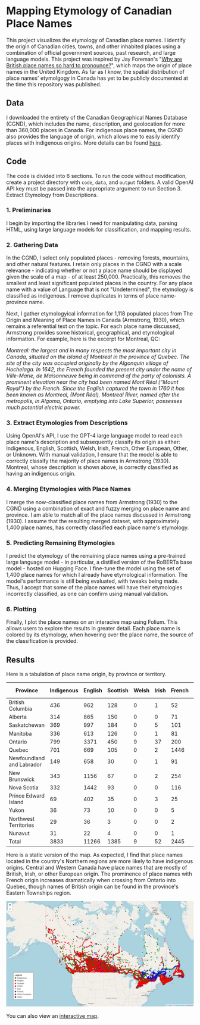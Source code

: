 # Mapping Etymology of Canadian Place Names
This project visualizes the etymology of Canadian place names. I identify the origin of Canadian cities, towns, and other inhabited places using a combination of official government sources, past research, and large language models. This project was inspired by Jay Foreman's "[Why are British place names so hard to pronounce?](https://www.youtube.com/watch?app=desktop&v=uYNzqgU7na4)", which maps the origin of place names in the United Kingdom. As far as I know, the spatial distribution of place names' etymolgogy in Canada has yet to be publicly documented at the time this repository was published. 

## Data
I downloaded the entirety of the Canadian Geographical Names Database (CGND), which includes the name, description, and geolocation for more than 360,000 places in Canada. For indigenous place names, the CGND also provides the language of origin, which allows me to easily identify places with indigenous origins. More details can be found [here](https://natural-resources.canada.ca/earth-sciences/geography/geographical-names-board-canada/about-canadian-geographical-names-database/9180). 

## Code
The code is divided into 6 sections. To run the code without modification, create a project directory with `code`, `data`, and `output` folders. A valid OpenAI API key must be passed into the appropriate argument to run Section 3. Extract Etymology from Descriptions.

### 1. Preliminaries
I begin by importing the libraries I need for manipulating data, parsing HTML, using large language models for classification, and mapping results.

### 2. Gathering Data
In the CGND, I select only populated places - removing forests, mountains, and other natural features. I retain only places in the CGND with a scale relevance - indicating whether or not a place name should be displayed given the scale of a map - of at least 250,000. Practically, this removes the smallest and least significant populated places in the country. For any place name with a value of Language that is not "Undetermined", the etymology is classified as indigenous. I remove duplicates in terms of place name-province name.

Next, I gather etymologyical information for 1,118 populated places from The Origin and Meaning of Place Names in Canada (Armstrong, 1930), which remains a referential text on the topic. For each place name discussed, Armstrong provides some historical, geographical, and etymological information. For example, here is the excerpt for Montreal, QC:

_Montreal: the largest and in many respects the most important city in Canada, situated on the island of Montreal in the province of Quebec. The site of the city was occupied originally by the Algonquin village of Hochelaga. In 1642, the French founded the present city under the name of Ville-Marie, de Maisonneuve being in command of the party of colonists. A prominent elevation near the city had been named Mont Réal (“Mount Royal”) by the French. Since the English captured the town in 1760 it has been known as Montreal, (Mont Réal). Montreal River, named after the metropolis, in Algoma, Ontario, emptying into Lake Superior, possesses much potential electric power._

### 3. Extract Etymologies from Descriptions
Using OpenAI's API, I use the GPT-4 large language model to read each place name's description and subsequently classify its origin as either: Indigenous, English, Scottish, Welsh, Irish, French, Other European, Other, or Unknown. With manual validation, I ensure that the model is able to correctly classify the majority of place names in Armstrong (1930). Montreal, whose description is shown above, is correctly classified as having an indigenous origin.

### 4. Merging Etymologies with Place Names
I merge the now-classified place names from Armstrong (1930) to the CGND using a combination of exact and fuzzy merging on place name and province. I am able to match all of the place names discussed in Armstrong (1930). I assume that the resulting merged dataset, with approximately 1,400 place names, has correctly classified each place name's etymology.

### 5. Predicting Remaining Etymologies
I predict the etymology of the remaining place names using a pre-trained large language model - in particular, a distilled version of the RoBERTa base model - hosted on Hugging Face. I fine-tune the model using the set of 1,400 place names for which I already have etymological information. The model's performance is still being evaluated, with tweaks being made. Thus, I accept that some of the place names will have their etymologies incorrectly classified, as one can confirm using manual validation.

### 6. Plotting
Finally, I plot the place names on an interacive map using Folium. This allows users to explore the results in greater detail. Each place name is colored by its etymology, when hovering over the place name, the source of the classification is provided.

## Results
Here is a tabulation of place name origin, by province or territory.

| Province | Indigenous | English | Scottish | Welsh | Irish | French | Other European | Other | Unknown | Total |
| -------- | ---------- | ------- | -------- | ----- | ----- | ------ | -------------- | ----- | ------- | ----- |
| British Columbia | 436 | 962 | 128 | 0 | 1 | 52 | 18 | 0 | 1 | 1598 |
| Alberta | 314 | 865 | 150 | 0 | 0 | 71 | 30 | 0 | 0 | 1430 |
| Saskatchewan | 369 | 997 | 184 | 0 | 5 | 101 | 32 | 0 | 0 | 1688 |
| Manitoba | 336 | 613 | 126 | 0 | 1 | 81 | 17 | 0 | 0 | 1063 |
| Ontario | 799 | 3371 | 450 | 9 | 37 | 200 | 81 | 2 | 4 | 4953 |
| Quebec | 701 | 669 | 105 | 0 | 2 | 1446 | 23 | 0 | 1 | 2947 |
| Newfoundland and Labrador | 149 | 658 | 30 | 0 | 1 | 91 | 3 | 0 | 0 | 932 |
| New Brunswick | 343 | 1156 | 67 | 0 | 2 | 254 | 8 | 0 | 0 | 1830 |
| Nova Scotia | 332 | 1442 | 93 | 0 | 0 | 116 | 14 | 0 | 0 | 1997
| Prince Edward Island | 69 | 402 | 35 | 0 | 3 | 25 | 4 | 0 | 0 | 538
| Yukon | 36 | 73 | 10 | 0 | 0 | 5 | 1 | 0 | 0 | 125 |
| Northwest Territories | 29 | 36 | 3 | 0 | 0 | 2 | 0 | 0 | 0 | 70 |
| Nunavut | 31 | 22 | 4 | 0 | 0 | 1 | 0 | 0 | 0 | 58 |
| Total | 3833 | 11266 | 1385 | 9 | 52 | 2445 | 231 | 2 | 6 | 19229 |

Here is a static version of the map. As expected, I find that place names located in the country's Northern regions are more likely to have indigenous origins. Central and Western Canada have place names that are mostly of British, Irish, or other European origin. The prominence of place names with French origin increases dramatically when crossing from Ontario into Quebec, though names of British origin can be found in the province's Eastern Townships region.

<img src="https://github.com/robertialenti/Canadian-Place-Name-Etymology/raw/main/output/etymology_map.png">

You can also view an [interactive map](https://robertialenti.github.io/Canadian-Place-Name-Etymology/output/etymology_map.html).

